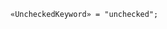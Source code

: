 <!-- This file is generated automatically by infrastructure scripts. Please don't edit by hand. -->

<!-- markdownlint-disable first-line-h1 -->

```{ .ebnf .slang-ebnf #UncheckedKeyword }
«UncheckedKeyword» = "unchecked";
```
